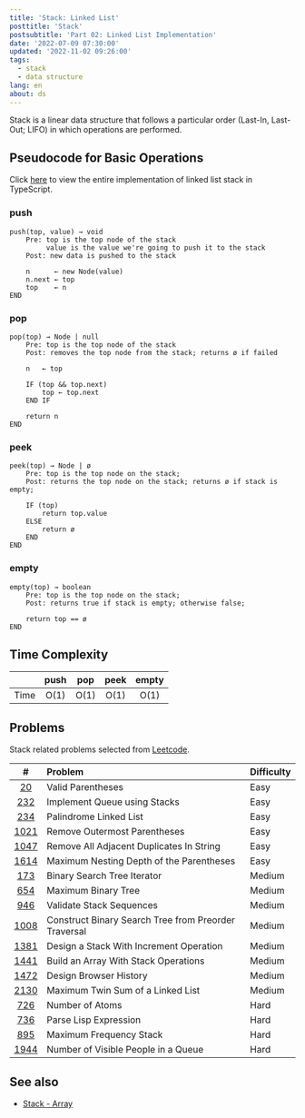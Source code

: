 ```yaml
---
title: 'Stack: Linked List'
posttitle: 'Stack'
postsubtitle: 'Part 02: Linked List Implementation'
date: '2022-07-09 07:30:00'
updated: '2022-11-02 09:26:00'
tags:
  - stack
  - data structure
lang: en
about: ds
---
```


Stack is a linear data structure that follows a particular order (Last-In, Last-Out; LIFO) in which operations are performed.

## Pseudocode for Basic Operations

Click [here](https://github.com/rolemadelen/typescript-algorithms/tree/main/src/data-structures/stack-linked-list/StackList.ts) to view the entire implementation of linked list stack in TypeScript.

### push

```text
push(top, value) → void
    Pre: top is the top node of the stack
         value is the value we're going to push it to the stack
    Post: new data is pushed to the stack

    n      ← new Node(value)
    n.next ← top
    top    ← n
END
```

### pop

```text
pop(top) → Node | null
    Pre: top is the top node of the stack
    Post: removes the top node from the stack; returns ø if failed

    n   ← top

    IF (top && top.next)
        top ← top.next
    END IF

    return n
END
```

### peek

```text
peek(top) → Node | ø
    Pre: top is the top node on the stack;
    Post: returns the top node on the stack; returns ø if stack is empty;

    IF (top)
        return top.value
    ELSE
        return ø
    END
END
```

### empty

```text
empty(top) → boolean
    Pre: top is the top node on the stack;
    Post: returns true if stack is empty; otherwise false;

    return top == ø
END
```

## Time Complexity

|      | push | pop  | peek | empty |
| :--: | :--: | :--: | :--: | :---: |
| Time | O(1) | O(1) | O(1) | O(1)  |

## Problems

Stack related problems selected from [Leetcode](https://leetcode.com/tag/stack/).

|       #       | Problem                                              | Difficulty |
| :-----------: | :--------------------------------------------------- | :--------- |
|   [20][i20]   | Valid Parentheses                                    | Easy       |
|  [232][i232]  | Implement Queue using Stacks                         | Easy       |
|  [234][i234]  | Palindrome Linked List                               | Easy       |
| [1021][i1021] | Remove Outermost Parentheses                         | Easy       |
| [1047][i1047] | Remove All Adjacent Duplicates In String             | Easy       |
| [1614][i1614] | Maximum Nesting Depth of the Parentheses             | Easy       |
|  [173][i173]  | Binary Search Tree Iterator                          | Medium     |
|  [654][i654]  | Maximum Binary Tree                                  | Medium     |
|  [946][i946]  | Validate Stack Sequences                             | Medium     |
| [1008][i1008] | Construct Binary Search Tree from Preorder Traversal | Medium     |
| [1381][i1381] | Design a Stack With Increment Operation              | Medium     |
| [1441][i1441] | Build an Array With Stack Operations                 | Medium     |
| [1472][i1472] | Design Browser History                               | Medium     |
| [2130][i2130] | Maximum Twin Sum of a Linked List                    | Medium     |
|  [726][i726]  | Number of Atoms                                      | Hard       |
|  [736][i736]  | Parse Lisp Expression                                | Hard       |
|  [895][i895]  | Maximum Frequency Stack                              | Hard       |
| [1944][i1944] | Number of Visible People in a Queue                  | Hard       |

[i20]: https://leetcode.com/problems/valid-parentheses/
[i232]: https://leetcode.com/problems/implement-queue-using-stacks/
[i234]: https://leetcode.com/problems/palindrome-linked-list/
[i1021]: https://leetcode.com/problems/remove-outermost-parentheses/
[i1047]: https://leetcode.com/problems/remove-all-adjacent-duplicates-in-string/
[i1614]: https://leetcode.com/problems/maximum-nesting-depth-of-the-parentheses/
[i173]: https://leetcode.com/problems/binary-search-tree-iterator/
[i654]: https://leetcode.com/problems/maximum-binary-tree/
[i946]: https://leetcode.com/problems/validate-stack-sequences/
[i1008]: https://leetcode.com/problems/construct-binary-search-tree-from-preorder-traversal/
[i1381]: https://leetcode.com/problems/design-a-stack-with-increment-operation/
[i1441]: https://leetcode.com/problems/build-an-array-with-stack-operations/
[i1472]: https://leetcode.com/problems/design-browser-history/
[i2130]: https://leetcode.com/problems/maximum-twin-sum-of-a-linked-list/
[i726]: https://leetcode.com/problems/number-of-atoms/
[i736]: https://leetcode.com/problems/parse-lisp-expression/
[i895]: https://leetcode.com/problems/maximum-frequency-stack/
[i1944]: https://leetcode.com/problems/number-of-visible-people-in-a-queue/

## See also

- [Stack - Array](./stack-array)
